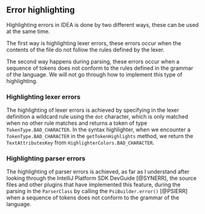 ## Error highlighting

Highlighting errors in IDEA is done by two different ways, these can be used at the same time.

The first way is highlighting lexer errors, these errors occur when the contents of the file do not
follow the rules defined by the lexer.

The second way happens during parsing, these errors occur when a sequence of tokens does not conform
to the rules defined in the grammar of the language. We will not go through how to implement this
type of highlighting.

### Highlighting lexer errors

The highlighting of lexer errors is achieved by specifying in the lexer definition a wildcard rule
using the `dot` character, which is only matched when no other rule matches and returns a token of
type `TokenType.BAD_CHARACTER`. In the syntax highlighter, when we encounter a
`TokenType.BAD_CHARACTER` in the `getTokenHighlights` method, we return the `TextAttributesKey` from
`HighlighterColors.BAD_CHARACTER`.

### Highlighting parser errors

The highlighting of parser errors is achieved, as far as I understand after looking through the IntelliJ Platform SDK DevGuide [@SYNERR], the source files and other plugins that have implemented this feature, during the parsing in the `ParserClass` by calling the `PsiBuilder.error()` [@PSIERR] when a sequence of tokens does not conform to the grammar of the language.
